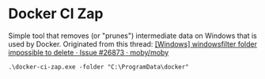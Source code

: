 # Docker CI Zap

Simple tool that removes (or "prunes") intermediate data on Windows that is used by Docker. Originated from this thread: [[Windows] windowsfilter folder impossible to delete · Issue #26873 · moby/moby](https://github.com/moby/moby/issues/26873)

```batch
.\docker-ci-zap.exe -folder "C:\ProgramData\docker"
```
